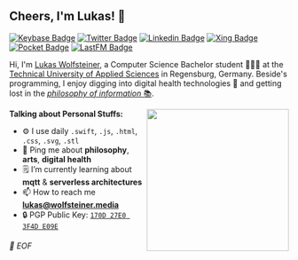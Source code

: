 ## Cheers, I'm Lukas! 👋  

[![Keybase Badge](https://img.shields.io/badge/Keybase-33A0FF?style=flat-square&logo=keybase&logoColor=white&link=https://keybase.io/dotwee/)](https://keybase.io/dotwee/) [![Twitter Badge](https://img.shields.io/badge/Twitter-1da1f2?style=flat-square&logo=Twitter&logoColor=white&link=https://twitter.com/dnkncht/)](https://twitter.com/dnkncht/) [![Linkedin Badge](https://img.shields.io/badge/LinkedIn-2867b2?style=flat-square&logo=Linkedin&logoColor=white&link=https://www.linkedin.com/in/lukas-wolfsteiner/)](https://www.linkedin.com/in/lukas-wolfsteiner/) [![Xing Badge](https://img.shields.io/badge/Xing-006567?style=flat-square&logo=xing&logoColor=white&link=https://www.xing.com/profile/Lukas_Wolfsteiner2/)](https://www.xing.com/profile/Lukas_Wolfsteiner2/) [![Pocket Badge](https://img.shields.io/badge/Pocket-EF3F56?style=flat-square&logo=pocket&logoColor=white&link=https://getpocket.com/@dnkncht/)](https://getpocket.com/@dnkncht/) [![LastFM Badge](https://img.shields.io/badge/Last.fm-D51007?style=flat-square&logo=last.fm&logoColor=white&link=https://last.fm/user/Twnksinr/)](https://last.fm/user/Twnksinr/)  

Hi, I'm [Lukas Wolfsteiner](https://lukas.wolfsteiner.media/), a Computer Science Bachelor student 👨🏻‍🎓 at the [Technical University of Applied Sciences](https://www.oth-regensburg.de/) in Regensburg, Germany. Beside's programming, I enjoy digging into digital health technologies 🧬 and getting lost in the [_philosophy of information_ 📚](https://en.wikipedia.org/wiki/Philosophy_of_information).  

<img align="right" width="256" src="https://i.redd.it/42gyr1spwoq31.jpg" />

**Talking about Personal Stuffs:**

- ⚙️ I use daily `.swift`, `.js`, `.html`, `.css`, `.svg`, `.stl`
- 💬 Ping me about **philosophy**, **arts**, **digital health**
- 🗒 I’m currently learning about **mqtt** & **serverless architectures**
- 📫 How to reach me **lukas@wolfsteiner.media**
- 🔒 PGP Public Key: [`170D 27E0 3F4D E09E`](https://keybase.io/dotwee/pgp_keys.asc)

###### 💾 EOF
